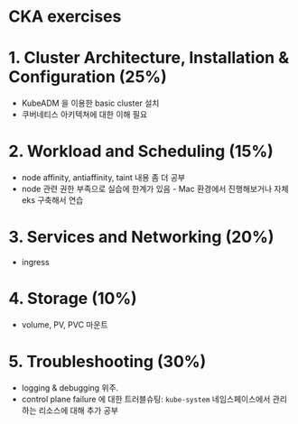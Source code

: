 # CKA exercises

# 1. Cluster Architecture, Installation & Configuration (25%)

- KubeADM 을 이용한 basic cluster 설치
- 쿠버네티스 아키텍쳐에 대한 이해 필요

# 2. Workload and Scheduling (15%)

- node affinity, antiaffinity, taint 내용 좀 더 공부
- node 관련 권한 부족으로 실습에 한계가 있음 - Mac 환경에서 진행해보거나 자체 eks 구축해서 연습

# 3. Services and Networking (20%)

- ingress

# 4. Storage (10%)

- volume, PV, PVC 마운트

# 5. Troubleshooting (30%)

- logging & debugging 위주.
- control plane failure 에 대한 트러블슈팅: `kube-system` 네임스페이스에서 관리하는 리소스에 대해 추가 공부
